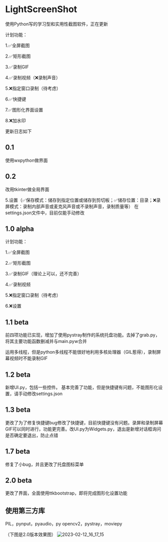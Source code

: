 # LightScreenShot

使用Python写的学习型和实用性截图软件，正在更新

计划功能：

1.✅全屏截图

2.✅矩形截图

3.✅录制GIF

4.✅录制视频（❌录制声音）

5.❌指定窗口录制（待考虑）

6.✅快捷键

7.✅图形化界面设置

8.❌加水印

更新日志如下
## 0.1
使用wxpython做界面
## 0.2
改用tkinter做全局界面

5.设置（✅保存模式：储存到指定位置或储存到剪切板；✅储存位置：目录；❌录屏模式：录制内部声音或麦克风声音或不录制声音，录制质量等）
在settings.json文件中，目前仅能手动修改

## 1.0 alpha

计划功能：

1.✅全屏截图

2.✅矩形截图

3.✅录制GIF（理论上可以，还不完善）

4.✅录制视频

5.❌指定窗口录制（待考虑）

6.❌设置

## 1.1 beta
前四项功能已实现，增加了使用pystray制作的系统托盘功能。去掉了grab.py，将其主要功能函数删减并与main.pyw合并

运用多线程，但是python多线程不能很好地利用多核处理器（GIL惹得），录制屏幕视频时不能录制GIF

## 1.2 beta
新增UI.py，包括一些控件。
基本完善了功能，但是快捷键有问题，不能图形化设置，请手动修改settings.json

## 1.3 beta
更改了为了修复快捷键bug修改了快捷键，目前快捷键没有问题。录屏和录制屏幕GIF可以同时进行，功能更完善。改UI.py为Widgets.py，退出是新增对话框询问是否确定要退出，防止点错

## 1.7 beta
修复了小bug，并且更改了托盘图标菜单

## 2.0 beta
更改了界面，全面使用ttkbootstrap，即将完成图形化设置功能

## 使用第三方库
PIL，pynput，pyaudio，py
opencv2，pystray，moviepy

（下图是2.0版本效果图）
![2023-02-12_16_17_15](https://user-images.githubusercontent.com/111341725/218300549-e0040ea7-3920-43c0-b5c7-65b6e2cb1d46.jpg)
